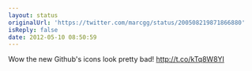 ```yaml
---
layout: status
originalUrl: 'https://twitter.com/marcgg/status/200508219871866880'
isReply: false
date: 2012-05-10 08:50:59
---
```


Wow the new Github's icons look pretty bad! http://t.co/kTq8W8YI

